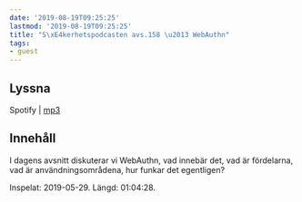 ```yaml
---
date: '2019-08-19T09:25:25'
lastmod: '2019-08-19T09:25:25'
title: "S\xE4kerhetspodcasten avs.158 \u2013 WebAuthn"
tags:
- guest
---
```

## Lyssna

Spotify \| [mp3](http://traffic.libsyn.com/sakerhetspodcasten/2019-05-29_WebAuthn.mp3)

## Innehåll

I dagens avsnitt diskuterar vi WebAuthn, vad innebär det, vad är fördelarna, vad
är användningsområdena, hur funkar det egentligen?

Inspelat: 2019-05-29. Längd: 01:04:28.

